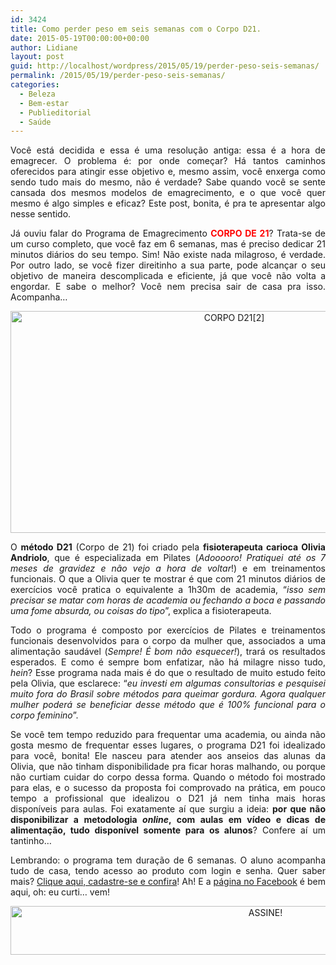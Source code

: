 ```yaml
---
id: 3424
title: Como perder peso em seis semanas com o Corpo D21.
date: 2015-05-19T00:00:00+00:00
author: Lidiane
layout: post
guid: http://localhost/wordpress/2015/05/19/perder-peso-seis-semanas/
permalink: /2015/05/19/perder-peso-seis-semanas/
categories:
  - Beleza
  - Bem-estar
  - Publieditorial
  - Saúde
---
```

<p align="justify">
  Você está decidida e essa é uma resolução antiga: essa é a hora de emagrecer. O problema é: por onde começar? Há tantos caminhos oferecidos para atingir esse objetivo e, mesmo assim, você enxerga como sendo tudo mais do mesmo, não é verdade? Sabe quando você se sente cansada dos mesmos modelos de emagrecimento, e o que você quer mesmo é algo simples e eficaz? Este post, bonita, é pra te apresentar algo nesse sentido.
</p>

<p align="justify">
  Já ouviu falar do Programa de Emagrecimento <strong><span style="color: #ff0000;">CORPO DE 21</span></strong>? Trata-se de um curso completo, que você faz em 6 semanas, mas é preciso dedicar 21 minutos diários do seu tempo. Sim! Não existe nada milagroso, é verdade. Por outro lado, se você fizer direitinho a sua parte, pode alcançar o seu objetivo de maneira descomplicada e eficiente, já que você não volta a engordar. E sabe o melhor? Você nem precisa sair de casa pra isso. Acompanha…
</p>

<p align="center">
  <a href="http://corposaudeebeleza.com/secar_barriga3" target="_blank"><img class="alignnone size-full wp-image-10950" src="http://www.trololodemulher.com.br/blog/wp-content/uploads/2015/05/CORPO-D212.jpg" alt="CORPO D21[2]" width="700" height="355" /></a>
</p>

<p align="justify">
  O <strong>método D21</strong> (Corpo de 21) foi criado pela <strong>fisioterapeuta carioca Olivia Andriolo</strong>, que é especializada em Pilates (<em>Adooooro! Pratiquei até os 7 meses de gravidez e não vejo a hora de voltar</em>!) e em treinamentos funcionais. O que a Olivia quer te mostrar é que com 21 minutos diários de exercícios você pratica o equivalente a 1h30m de academia, “<em>isso sem precisar se matar com horas de academia ou fechando a boca e passando uma fome absurda, ou coisas do tipo</em>”, explica a fisioterapeuta.
</p>

<p align="justify">
  Todo o programa é composto por exercícios de Pilates e treinamentos funcionais desenvolvidos para o corpo da mulher que, associados a uma alimentação saudável (<em>Sempre! É bom não esquecer!</em>), trará os resultados esperados. E como é sempre bom enfatizar, não há milagre nisso tudo, <em>hein</em>? Esse programa nada mais é do que o resultado de muito estudo feito pela Olivia, que esclarece: “<em>eu investi em algumas consultorias e pesquisei muito fora do Brasil sobre métodos para queimar gordura. Agora qualquer mulher poderá se beneficiar desse método que é 100% funcional para o corpo feminino</em>”.
</p>

<p align="justify">
  Se você tem tempo reduzido para frequentar uma academia, ou ainda não gosta mesmo de frequentar esses lugares, o programa D21 foi idealizado para você, bonita! Ele nasceu para atender aos anseios das alunas da Olivia, que não tinham disponibilidade pra ficar horas malhando, ou porque não curtiam cuidar do corpo dessa forma. Quando o método foi mostrado para elas, e o sucesso da proposta foi comprovado na prática, em pouco tempo a profissional que idealizou o D21 já nem tinha mais horas disponíveis para aulas. Foi exatamente aí que surgiu a ideia: <strong>por que não disponibilizar a metodologia <em>online</em>, com aulas em vídeo e dicas de alimentação, tudo disponível somente para os alunos</strong>? Confere aí um tantinho…
</p>

<p align="center">
</p>

<p align="justify">
  Lembrando: o programa tem duração de 6 semanas. O aluno acompanha tudo de casa, tendo acesso ao produto com login e senha. Quer saber mais? <a href="http://corposaudeebeleza.com/secar_barriga3" target="_blank">Clique aqui, cadastre-se e confira</a>! Ah! E a <a href="https://www.facebook.com/corpod21/timeline" target="_blank">página no Facebook</a> é bem aqui, oh: eu curti… vem!
</p>

<p align="center">
  <a href="http://feedburner.google.com/fb/a/mailverify?uri=blogBichaFemea&loc=en_US" target="_blank"><img class="alignnone size-full wp-image-10439" src="http://www.trololodemulher.com.br/blog/wp-content/uploads/2014/09/ASSINE.png" alt="ASSINE!" width="800" height="78" /></a>
</p>

<p align="justify">